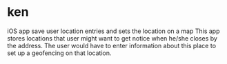 # ken
iOS app save user location entries and sets the location on a map
This app stores locations that user might want to get notice when he/she closes by the address. The user would have to enter
information about this place to set up a geofencing on that location. 
